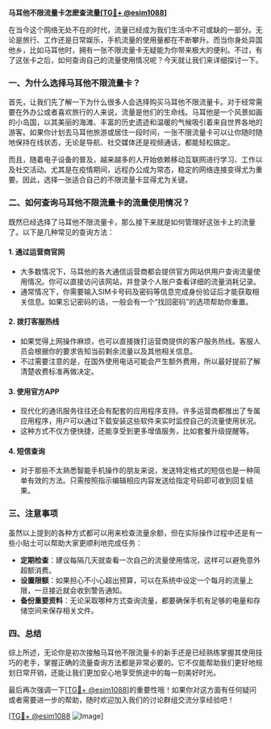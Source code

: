 **马耳他不限流量卡怎麽查流量[[TG💪+ @esim1088](https://t.me/s/esim1088)]**

在当今这个网络无处不在的时代，流量已经成为我们生活中不可或缺的一部分。无论是旅行、工作还是日常娱乐，手机流量的使用量都在不断攀升。而当你身处异国他乡，比如马耳他时，拥有一张不限流量卡无疑能为你带来极大的便利。不过，有了这张卡之后，如何查询自己的流量使用情况呢？今天就让我们来详细探讨一下。

### 一、为什么选择马耳他不限流量卡？

首先，让我们先了解一下为什么很多人会选择购买马耳他不限流量卡。对于经常需要在外办公或者喜欢旅行的人来说，流量是他们的生命线。马耳他是一个风景如画的小岛国，以其美丽的海滩、丰富的历史遗迹和温暖的气候吸引着来自世界各地的游客。如果你计划去马耳他旅游或居住一段时间，一张不限流量卡可以让你随时随地保持在线状态，无论是导航、社交媒体还是视频通话，都能轻松搞定。

而且，随着电子设备的普及，越来越多的人开始依赖移动互联网进行学习、工作以及社交活动。尤其是在疫情期间，远程办公成为常态，稳定的网络连接变得尤为重要。因此，选择一张适合自己的不限流量卡显得尤为关键。

### 二、如何查询马耳他不限流量卡的流量使用情况？

既然已经选择了马耳他不限流量卡，那么接下来就是如何管理好这张卡上的流量了。以下是几种常见的查询方法：

#### 1. **通过运营商官网**
   - 大多数情况下，马耳他的各大通信运营商都会提供官方网站供用户查询流量使用情况。你可以直接访问该网站，并登录个人账户查看详细的流量消耗记录。
   - 通常情况下，你需要输入SIM卡号码及密码等信息完成身份验证后才能获取相关信息。如果忘记密码的话，一般会有一个“找回密码”的选项帮助你重置。

#### 2. **拨打客服热线**
   - 如果觉得上网操作麻烦，也可以直接拨打运营商提供的客户服务热线。客服人员会根据你的要求告知当前剩余流量以及其他相关信息。
   - 不过需要注意的是，在国外使用电话可能会产生额外费用，所以最好提前了解清楚收费标准再做决定。

#### 3. **使用官方APP**
   - 现代化的通讯服务往往还会有配套的应用程序支持。许多运营商都推出了专属应用程序，用户可以通过下载安装这些软件来实时监控自己的流量使用状况。
   - 这种方式不仅方便快捷，还能享受到更多增值服务，比如套餐升级提醒等。

#### 4. **短信查询**
   - 对于那些不太熟悉智能手机操作的朋友来说，发送特定格式的短信也是一种简单有效的方法。只需按照指示编辑相应内容发送给指定号码即可收到回复结果。

### 三、注意事项

虽然以上提到的各种方式都可以用来检查流量余额，但在实际操作过程中还是有一些小贴士可以帮助大家更顺利地完成任务：

- **定期检查**：建议每隔几天就查看一次自己的流量使用情况，这样可以避免意外超额消费。
- **设置限额**：如果担心不小心超出预算，可以在系统中设定一个每月的流量上限，一旦接近就会收到警告通知。
- **备份重要资料**：无论采取哪种方式查询流量，都要确保手机有足够的电量和存储空间来保存相关文件。

### 四、总结

综上所述，无论你是初次接触马耳他不限流量卡的新手还是已经熟练掌握其使用技巧的老手，掌握正确的流量查询方法都是非常必要的。它不仅能帮助我们更好地规划日常开销，还能让我们更加安心地享受旅途中的每一刻美好时光。

最后再次强调一下[[TG💪+ @esim1088](https://t.me/s/esim1088)]的重要性哦！如果你对这方面有任何疑问或者需要进一步的帮助，随时欢迎加入我们的讨论群组交流分享经验吧！

[[TG💪+ @esim1088](https://t.me/s/esim1088) ![Image](https://i.postimg.cc/4NQfJmqS/Snipaste-2025-05-13-00-14-12.png)]